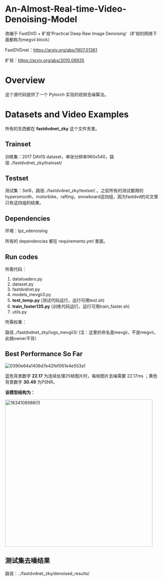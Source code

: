 # An-Almost-Real-time-Video-Denoising-Model
改编于 FastDVD + 旷视'Practical Deep Raw Image Denoising'（旷视的网络下面都称为megvii block）

FastDVDnet：https://arxiv.org/abs/1907.01361

旷视：https://arxiv.org/abs/2010.06935

# Overview
这个源代码提供了一个 Pytorch 实现的视频去噪算法。

# Datasets and Video Examples

所有的东西都在 **fastdvdnet_zky** 这个文件夹里。

## Trainset
训练集：2017 DAVIS dataset，单张分辨率960x540，路径../fastdvdnet_zky/trainset/

## Testset
测试集：Set8，路径../fastdvdnet_zky/testset/ 。之前所有的测试都用的 hypersmooth，motorbike，rafting，snowboard这四组，因为fastdvd的论文里只有这四组的结果。

## Dependencies
环境：lpz_vdenoising

所有的 dependencies 都在 requirements.yml 里面。

## Run codes
所需代码：
1. dataloaders.py
2. dataset.py
3. fastdvdnet.py
4. models_mevgii3.py
5. **test_temp.py**  (测试代码运行，运行可用test.sh)
6. **train_faster135.py** (训练代码运行，运行可用train_faster.sh)
7. utils.py

所需权重：

路径../fastdvdnet_zky/logs_mevgii3/ (注：这里的命名是mevgii，不是megvii，此锅owner不背）

## Best Performance So Far

![0390e64a1406d7e42fef061e4e553a1](https://user-images.githubusercontent.com/65483602/137082485-6c89675e-75a5-4fb2-b9b7-1d1265afccfe.png)

蓝色背景数字 **22.17** 为连续处理25帧图片时，每帧图片去噪需要 22.17ms ；黄色背景数字 **30.49** 为PSNR。

**该模型结构为：**

<img width="483" alt="1634108988(1)" src="https://user-images.githubusercontent.com/65483602/137084339-1419271d-b62c-4634-9f66-457c025357d5.png">

## 测试集去噪结果

路径：../fastdvdnet_zky/denoised_results/
